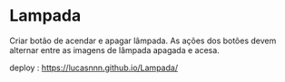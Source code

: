 # Lampada

Criar botão de acendar e apagar lâmpada. 
As ações dos botões devem alternar entre as imagens de lâmpada apagada e acesa.

deploy : https://lucasnnn.github.io/Lampada/
